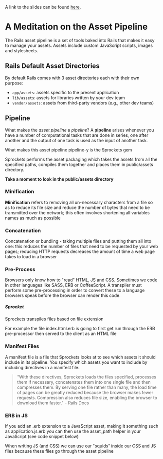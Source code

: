 A link to the slides can be found [here](https://slides.com/jonathantamsut/the-rails-asset-pipeline).

# A Meditation on the Asset Pipeline

The Rails asset pipeline is a set of tools baked into Rails that makes it easy to manage your assets. Assets include custom JavaScript scripts, images and stylesheets. 


## Rails Default Asset Directories 

By default Rails comes with 3 asset directories each with their own purpose:
* `app/assets`: assets specific to the present application
* `lib/assets`: assets for libraries written by your dev team
* `vendor/assets`: assets from third-party vendors (e.g., other dev teams)

## Pipeline

What makes the *asset pipeline* a *pipeline*? A **pipeline** arises whenever you have a number of computational tasks that are done in series, one after another and the output of one task is used as the input of another task.

What makes this asset pipeline pipeline-y is the Sprockets gem

Sprockets performs the asset packaging which takes the assets from all the specified paths, compiles them together and places them in public/assets directory.

**Take a moment to look in the public/assets directory**

### Minification 

**Minification** refers to removing all un-necessary characters from a file so as to reduce its file size and reduce the number of bytes that need to be transmitted over the network; this often involves shortening all variables names as much as possible​

### Concatenation

Concatenation or bundling - taking multiple files and putting them all into one: this reduces the number of files that need to be requested by   your web pages; reducing HTTP requests decreases the amount of time a web page takes to load in a browser

### Pre-Process

Browsers only know how to "read" HTML, JS and CSS. Sometimes we code in other languages like SASS, ERB or CoffeeScript. A transpiler must perform some pre-processing in order to convert these to a language browsers speak before the browser can render this code.

##### Sprocket 

Sprockets transpiles files based on file extension

For example the file index.html.erb is going to first get run through the ERB pre-processor then served to the client as an HTML file

### Manifest Files 

A manifest file is a file that Sprockets looks at to see which assets it should include in its pipeline. You specify which assets you want to include by including directives in a manifest file.

> "With these directives, Sprockets loads the files specified, processes them if necessary, concatenates them into one single file and then compresses them. By serving one file rather than many, the load time of pages can be greatly reduced because the browser makes fewer requests. Compression also reduces file size, enabling the browser to download them faster." - Rails Docs

### ERB in JS

If you add an .erb extension to a JavaScript asset, making it something such as application.js.erb you can then use the asset_path helper in your JavaScript (see code snippet below)

When writing JS (and CSS) we can use our "squids" inside our CSS and JS files because these files go through the asset pipeline
